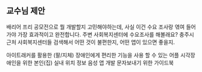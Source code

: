 ## 교수님 제안
배리어 프리 공모전으로 뭘 개발할지 고민해야하는데, 사실 이건 수요 조사랑 엮여 들어가야 가장 효과적이고 완전합니다. 주변 사회복지센터에 수요조사를 해볼래요?
충주시 근처 사회복지센터들 검색해서 어떤 것이 불편한지, 어떤 앱이 있으면 좋을지.


아이트래커를 활용한 (팔/지체) 장애인에게 편리한 기능을 사용 할 수 있는 어플
시각장애인을 위한 본인(집) 실내 위치 정보 음성 앱 개발
문자보내기 위한 가이드북 